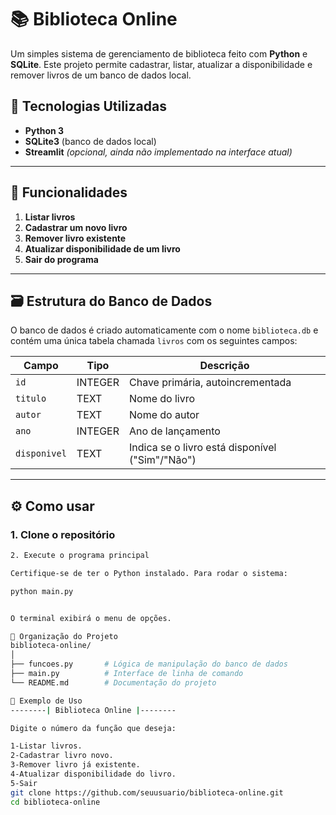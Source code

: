 # 📚 Biblioteca Online

Um simples sistema de gerenciamento de biblioteca feito com **Python** e **SQLite**. Este projeto permite cadastrar, listar, atualizar a disponibilidade e remover livros de um banco de dados local.

## 🧠 Tecnologias Utilizadas

- **Python 3**
- **SQLite3** (banco de dados local)
- **Streamlit** *(opcional, ainda não implementado na interface atual)*

---

## 🚀 Funcionalidades

1. **Listar livros**
2. **Cadastrar um novo livro**
3. **Remover livro existente**
4. **Atualizar disponibilidade de um livro**
5. **Sair do programa**

---

## 🗃️ Estrutura do Banco de Dados

O banco de dados é criado automaticamente com o nome `biblioteca.db` e contém uma única tabela chamada `livros` com os seguintes campos:

| Campo       | Tipo     | Descrição                                       |
|-------------|----------|-------------------------------------------------|
| `id`        | INTEGER  | Chave primária, autoincrementada                |
| `titulo`    | TEXT     | Nome do livro                                   |
| `autor`     | TEXT     | Nome do autor                                   |
| `ano`       | INTEGER  | Ano de lançamento                               |
| `disponivel`| TEXT     | Indica se o livro está disponível ("Sim"/"Não") |

---

## ⚙️ Como usar

### 1. Clone o repositório

```bash
2. Execute o programa principal

Certifique-se de ter o Python instalado. Para rodar o sistema:

python main.py


O terminal exibirá o menu de opções.

📂 Organização do Projeto
biblioteca-online/
│
├── funcoes.py       # Lógica de manipulação do banco de dados
├── main.py          # Interface de linha de comando
└── README.md        # Documentação do projeto

📌 Exemplo de Uso
--------| Biblioteca Online |--------

Digite o número da função que deseja:

1-Listar livros.
2-Cadastrar livro novo.
3-Remover livro já existente.
4-Atualizar disponibilidade do livro.
5-Sair
git clone https://github.com/seuusuario/biblioteca-online.git
cd biblioteca-online

